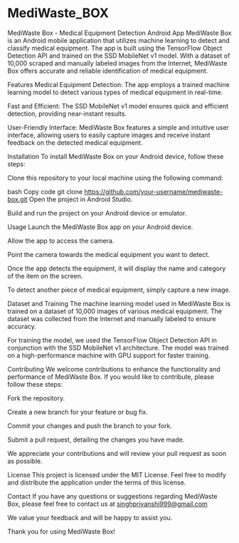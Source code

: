 # MediWaste_BOX

MediWaste Box - Medical Equipment Detection Android App
MediWaste Box is an Android mobile application that utilizes machine learning to detect and classify medical equipment. The app is built using the TensorFlow Object Detection API and trained on the SSD MobileNet v1 model. With a dataset of 10,000 scraped and manually labeled images from the Internet, MediWaste Box offers accurate and reliable identification of medical equipment.

Features
Medical Equipment Detection: The app employs a trained machine learning model to detect various types of medical equipment in real-time.

Fast and Efficient: The SSD MobileNet v1 model ensures quick and efficient detection, providing near-instant results.

User-Friendly Interface: MediWaste Box features a simple and intuitive user interface, allowing users to easily capture images and receive instant feedback on the detected medical equipment.

Installation
To install MediWaste Box on your Android device, follow these steps:

Clone this repository to your local machine using the following command:

bash
Copy code
git clone https://github.com/your-username/mediwaste-box.git
Open the project in Android Studio.

Build and run the project on your Android device or emulator.

Usage
Launch the MediWaste Box app on your Android device.

Allow the app to access the camera.

Point the camera towards the medical equipment you want to detect.

Once the app detects the equipment, it will display the name and category of the item on the screen.

To detect another piece of medical equipment, simply capture a new image.

Dataset and Training
The machine learning model used in MediWaste Box is trained on a dataset of 10,000 images of various medical equipment. The dataset was collected from the Internet and manually labeled to ensure accuracy.

For training the model, we used the TensorFlow Object Detection API in conjunction with the SSD MobileNet v1 architecture. The model was trained on a high-performance machine with GPU support for faster training.

Contributing
We welcome contributions to enhance the functionality and performance of MediWaste Box. If you would like to contribute, please follow these steps:

Fork the repository.

Create a new branch for your feature or bug fix.

Commit your changes and push the branch to your fork.

Submit a pull request, detailing the changes you have made.

We appreciate your contributions and will review your pull request as soon as possible.

License
This project is licensed under the MIT License. Feel free to modify and distribute the application under the terms of this license.

Contact
If you have any questions or suggestions regarding MediWaste Box, please feel free to contact us at singhpriyanshi999@gmail.com

We value your feedback and will be happy to assist you.

Thank you for using MediWaste Box!
